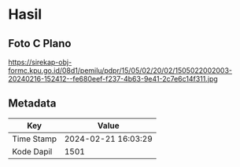 # Hasil

## Foto C Plano

https://sirekap-obj-formc.kpu.go.id/08d1/pemilu/pdpr/15/05/02/20/02/1505022002003-20240216-152412--fe680eef-f237-4b63-9e41-2c7e6c14f311.jpg


## Metadata

| Key        | Value               |
| ---------- | ------------------- |
| Time Stamp | 2024-02-21 16:03:29 |
| Kode Dapil | 1501                |



